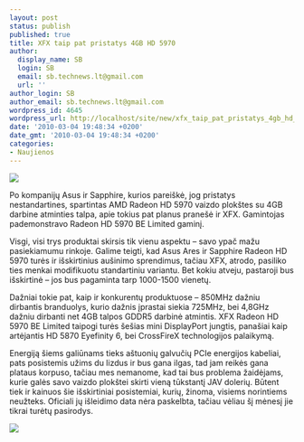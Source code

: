 ```yaml
---
layout: post
status: publish
published: true
title: XFX taip pat pristatys 4GB HD 5970
author:
  display_name: SB
  login: SB
  email: sb.technews.lt@gmail.com
  url: ''
author_login: SB
author_email: sb.technews.lt@gmail.com
wordpress_id: 4645
wordpress_url: http://localhost/site/new/xfx_taip_pat_pristatys_4gb_hd_5970/
date: '2010-03-04 19:48:34 +0200'
date_gmt: '2010-03-04 19:48:34 +0200'
categories:
- Naujienos
---
```

<div class="imgright"><img src="http://t3.gstatic.com/images?q=tbn:o0fX5CyuEyxKIM:http://www.seeklogo.com/images/X/XFX-logo-08C5F381AB-seeklogo.com.gif"  /></div>
<p>Po kompanijų Asus ir Sapphire, kurios pareiškė, jog pristatys nestandartines, spartintas AMD Radeon HD 5970 vaizdo plokštes su 4GB darbine atminties talpa, apie tokius pat planus pranešė ir XFX. Gamintojas pademonstravo Radeon HD 5970 BE Limited gaminį.</p>
<p>Visgi, visi trys produktai skirsis tik vienu aspektu – savo ypač mažu pasiekiamumu rinkoje. Galime teigti, kad Asus Ares ir Sapphire Radeon HD 5970 turės ir išskirtinius aušinimo sprendimus, tačiau XFX, atrodo, pasiliko ties menkai modifikuotu standartiniu variantu. Bet kokiu atveju, pastaroji bus išskirtinė – jos bus pagaminta tarp 1000-1500 vienetų.</p>
<p>Dažniai tokie pat, kaip ir konkurentų produktuose – 850MHz dažniu dirbantis branduolys, kurio dažnis įprastai siekia 725MHz, bei 4,8GHz dažniu dirbanti net 4GB talpos GDDR5 darbinė atmintis. XFX Radeon HD 5970 BE Limited taipogi turės šešias mini DisplayPort jungtis, panašiai kaip artėjantis HD 5870 Eyefinity 6, bei CrossFireX technologijos palaikymą.</p>
<p>Energiją šiems galiūnams tieks aštuonių galvučių PCIe energijos kabeliai, pats posistemis užims du lizdus ir bus gana ilgas, tad jam reikės gana plataus korpuso, tačiau mes nemanome, kad tai bus problema žaidėjams, kurie galės savo vaizdo plokštei skirti vieną tūkstantį JAV dolerių. Būtent tiek ir kainuos šie išskirtiniai posistemiai, kurių, žinoma, visiems norintiems neužteks. Oficiali jų išleidimo data nėra paskelbta, tačiau vėliau šį mėnesį jie tikrai turėtų pasirodys.</p>
<p><img src="http://www.tcmagazine.com/images/news/Hardware/XFX/XFX_Radeon_HD_5970_Black_Edition_Limited_03.jpg" /></p>
